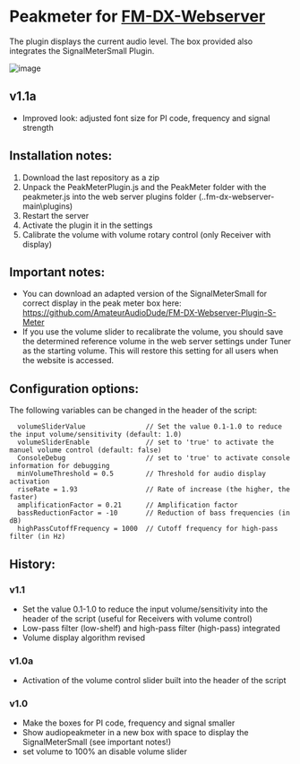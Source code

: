 # Peakmeter for [FM-DX-Webserver](https://github.com/NoobishSVK/fm-dx-webserver)

The plugin displays the current audio level. The box provided also integrates the SignalMeterSmall Plugin.

![image](https://github.com/user-attachments/assets/eb698a59-51ea-442f-92f7-f1c12d5d41f5)

## v1.1a

- Improved look: adjusted font size for PI code, frequency and signal strength

## Installation notes:

1. 	Download the last repository as a zip
2.	Unpack the PeakMeterPlugin.js and the PeakMeter folder with the peakmeter.js into the web server plugins folder (..fm-dx-webserver-main\plugins)
3. 	Restart the server
4. 	Activate the plugin it in the settings
5.	Calibrate the volume with volume rotary control (only Receiver with display)

## Important notes: 

- You can download an adapted version of the SignalMeterSmall for correct display in the peak meter box here: https://github.com/AmateurAudioDude/FM-DX-Webserver-Plugin-S-Meter
- If you use the volume slider to recalibrate the volume, you should save the determined reference volume in the web server settings under Tuner as the starting volume. This will restore this setting for all users when the website is accessed.

## Configuration options:

The following variables can be changed in the header of the script:

      volumeSliderValue               // Set the value 0.1-1.0 to reduce the input volume/sensitivity (default: 1.0)
      volumeSliderEnable              // set to 'true' to activate the manuel volume control (default: false)
      ConsoleDebug                    // set to 'true' to activate console information for debugging
      minVolumeThreshold = 0.5        // Threshold for audio display activation
      riseRate = 1.93                 // Rate of increase (the higher, the faster)
      amplificationFactor = 0.21      // Amplification factor
      bassReductionFactor = -10       // Reduction of bass frequencies (in dB)
      highPassCutoffFrequency = 1000  // Cutoff frequency for high-pass filter (in Hz)
 
## History:

### v1.1

- Set the value 0.1-1.0 to reduce the input volume/sensitivity into the header of the script (useful for Receivers with volume control)
- Low-pass filter (low-shelf) and high-pass filter (high-pass) integrated
- Volume display algorithm revised

### v1.0a

- Activation of the volume control slider built into the header of the script

### v1.0

- Make the boxes for PI code, frequency and signal smaller
- Show audiopeakmeter in a new box with space to display the SignalMeterSmall (see important notes!)
- set volume to 100% an disable volume slider 
